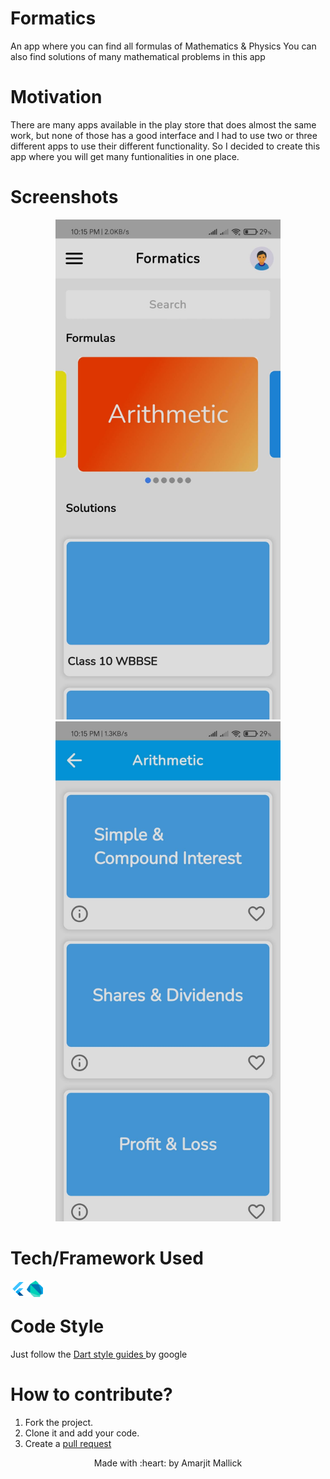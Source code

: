 # Formatics

An app where you can find all formulas of Mathematics & Physics
You can also find solutions of many mathematical problems in this app

# Motivation 
There are many apps available in the play store that does almost the same work, but none of those has a good interface and I had to use two or three different apps to use their different functionality. So I decided to create this app where you will get many funtionalities in one place.

# Screenshots
<p align="center">
<img style="border-width: 0" width="360" height="800" src="https://github.com/AmarjitM13/formatics_alpha/blob/main/assets/Screenshot1.jpg">
<img style="border-width: 0" width="360" height="800" src="https://github.com/AmarjitM13/formatics_alpha/blob/main/assets/Screenshot2.jpg">
</p>

# Tech/Framework Used

<img align="left" alt="Flutter" width="26px" src="https://github.com/AmarjitM13/AmarjitM13/blob/master/Icons/flutter.png" />
<img align="left" alt="Dart" width="26px" src="https://github.com/AmarjitM13/AmarjitM13/blob/master/Icons/dart.png" />

<br />

# Code Style
Just follow the 
[Dart style guides ](https://dart.dev/guides/language/effective-dart/style) by google

# How to contribute?
1. Fork the project.
1. Clone it and add your code.
1. Create a [pull request](https://docs.github.com/en/github/collaborating-with-issues-and-pull-requests/creating-a-pull-request) 

<p align="center">Made with :heart: by Amarjit Mallick</p>

